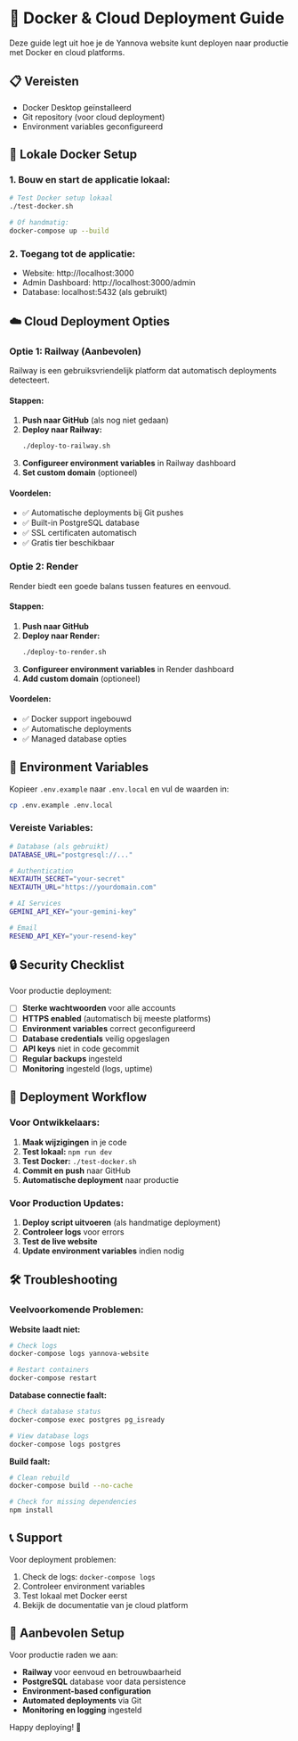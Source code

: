 # 🚀 Docker & Cloud Deployment Guide

Deze guide legt uit hoe je de Yannova website kunt deployen naar productie met Docker en cloud platforms.

## 📋 Vereisten

- Docker Desktop geïnstalleerd
- Git repository (voor cloud deployment)
- Environment variables geconfigureerd

## 🐳 Lokale Docker Setup

### 1. Bouw en start de applicatie lokaal:

```bash
# Test Docker setup lokaal
./test-docker.sh

# Of handmatig:
docker-compose up --build
```

### 2. Toegang tot de applicatie:
- Website: http://localhost:3000
- Admin Dashboard: http://localhost:3000/admin
- Database: localhost:5432 (als gebruikt)

## ☁️ Cloud Deployment Opties

### Optie 1: Railway (Aanbevolen)

Railway is een gebruiksvriendelijk platform dat automatisch deployments detecteert.

#### Stappen:
1. **Push naar GitHub** (als nog niet gedaan)
2. **Deploy naar Railway:**
   ```bash
   ./deploy-to-railway.sh
   ```
3. **Configureer environment variables** in Railway dashboard
4. **Set custom domain** (optioneel)

#### Voordelen:
- ✅ Automatische deployments bij Git pushes
- ✅ Built-in PostgreSQL database
- ✅ SSL certificaten automatisch
- ✅ Gratis tier beschikbaar

### Optie 2: Render

Render biedt een goede balans tussen features en eenvoud.

#### Stappen:
1. **Push naar GitHub**
2. **Deploy naar Render:**
   ```bash
   ./deploy-to-render.sh
   ```
3. **Configureer environment variables** in Render dashboard
4. **Add custom domain** (optioneel)

#### Voordelen:
- ✅ Docker support ingebouwd
- ✅ Automatische deployments
- ✅ Managed database opties

## 🔧 Environment Variables

Kopieer `.env.example` naar `.env.local` en vul de waarden in:

```bash
cp .env.example .env.local
```

### Vereiste Variables:
```bash
# Database (als gebruikt)
DATABASE_URL="postgresql://..."

# Authentication
NEXTAUTH_SECRET="your-secret"
NEXTAUTH_URL="https://yourdomain.com"

# AI Services
GEMINI_API_KEY="your-gemini-key"

# Email
RESEND_API_KEY="your-resend-key"
```

## 🔒 Security Checklist

Voor productie deployment:

- [ ] **Sterke wachtwoorden** voor alle accounts
- [ ] **HTTPS enabled** (automatisch bij meeste platforms)
- [ ] **Environment variables** correct geconfigureerd
- [ ] **Database credentials** veilig opgeslagen
- [ ] **API keys** niet in code gecommit
- [ ] **Regular backups** ingesteld
- [ ] **Monitoring** ingesteld (logs, uptime)

## 🚀 Deployment Workflow

### Voor Ontwikkelaars:

1. **Maak wijzigingen** in je code
2. **Test lokaal:** `npm run dev`
3. **Test Docker:** `./test-docker.sh`
4. **Commit en push** naar GitHub
5. **Automatische deployment** naar productie

### Voor Production Updates:

1. **Deploy script uitvoeren** (als handmatige deployment)
2. **Controleer logs** voor errors
3. **Test de live website**
4. **Update environment variables** indien nodig

## 🛠️ Troubleshooting

### Veelvoorkomende Problemen:

**Website laadt niet:**
```bash
# Check logs
docker-compose logs yannova-website

# Restart containers
docker-compose restart
```

**Database connectie faalt:**
```bash
# Check database status
docker-compose exec postgres pg_isready

# View database logs
docker-compose logs postgres
```

**Build faalt:**
```bash
# Clean rebuild
docker-compose build --no-cache

# Check for missing dependencies
npm install
```

## 📞 Support

Voor deployment problemen:
1. Check de logs: `docker-compose logs`
2. Controleer environment variables
3. Test lokaal met Docker eerst
4. Bekijk de documentatie van je cloud platform

## 🎯 Aanbevolen Setup

Voor productie raden we aan:
- **Railway** voor eenvoud en betrouwbaarheid
- **PostgreSQL** database voor data persistence
- **Environment-based configuration**
- **Automated deployments** via Git
- **Monitoring en logging** ingesteld

Happy deploying! 🚀
